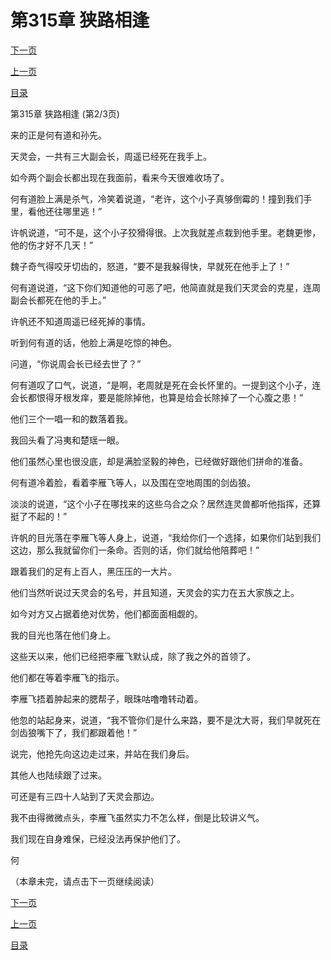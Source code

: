 <h1>第315章   狭路相逢</h1>
            <div><p><a href="./944_%E7%AC%AC315%E7%AB%A0_%E7%8B%AD%E8%B7%AF%E7%9B%B8%E9%80%A2.md">下一页</a></p><p><a href="./942_%E7%AC%AC315%E7%AB%A0_%E7%8B%AD%E8%B7%AF%E7%9B%B8%E9%80%A2.md">上一页</a></p><p><a href="../">目录</a></p></div>
            <div><p>第315章   狭路相逢 (第2/3页)</p><p>来的正是何有道和孙先。</p><p>天灵会，一共有三大副会长，周遥已经死在我手上。</p><p>如今两个副会长都出现在我面前，看来今天很难收场了。</p><p>何有道脸上满是杀气，冷笑着说道，“老许，这个小子真够倒霉的！撞到我们手里，看他还往哪里逃！”</p><p>许帆说道，“可不是，这个小子狡猾得很。上次我就差点栽到他手里。老魏更惨，他的伤才好不几天！”</p><p>魏子奇气得咬牙切齿的，怒道，“要不是我躲得快，早就死在他手上了！”</p><p>何有道说道，“这下你们知道他的可恶了吧，他简直就是我们天灵会的克星，连周副会长都死在他的手上。”</p><p>许帆还不知道周遥已经死掉的事情。</p><p>听到何有道的话，他脸上满是吃惊的神色。</p><p>问道，“你说周会长已经去世了？”</p><p>何有道叹了口气，说道，“是啊，老周就是死在会长怀里的。一提到这个小子，连会长都恨得牙根发痒，要是能除掉他，也算是给会长除掉了一个心腹之患！”</p><p>他们三个一唱一和的数落着我。</p><p>我回头看了冯夷和楚瑶一眼。</p><p>他们虽然心里也很没底，却是满脸坚毅的神色，已经做好跟他们拼命的准备。</p><p>何有道冷着脸，看着李雁飞等人，以及围在空地周围的剑齿狼。</p><p>淡淡的说道，“这个小子在哪找来的这些乌合之众？居然连灵兽都听他指挥，还算挺了不起的！”</p><p>许帆的目光落在李雁飞等人身上，说道，“我给你们一个选择，如果你们站到我们这边，那么我就留你们一条命。否则的话，你们就给他陪葬吧！”</p><p>跟着我们的足有上百人，黑压压的一大片。</p><p>他们当然听说过天灵会的名号，并且知道，天灵会的实力在五大家族之上。</p><p>如今对方又占据着绝对优势，他们都面面相觑的。</p><p>我的目光也落在他们身上。</p><p>这些天以来，他们已经把李雁飞默认成，除了我之外的首领了。</p><p>他们都在等着李雁飞的指示。</p><p>李雁飞捂着肿起来的腮帮子，眼珠咕噜噜转动着。</p><p>他忽的站起身来，说道，“我不管你们是什么来路，要不是沈大哥，我们早就死在剑齿狼嘴下了，我们都跟着他！”</p><p>说完，他抢先向这边走过来，并站在我们身后。</p><p>其他人也陆续跟了过来。</p><p>可还是有三四十人站到了天灵会那边。</p><p>我不由得微微点头，李雁飞虽然实力不怎么样，倒是比较讲义气。</p><p>我们现在自身难保，已经没法再保护他们了。</p><p>何</p><p>（本章未完，请点击下一页继续阅读）</p></div>
            <div><p><a href="./944_%E7%AC%AC315%E7%AB%A0_%E7%8B%AD%E8%B7%AF%E7%9B%B8%E9%80%A2.md">下一页</a></p><p><a href="./942_%E7%AC%AC315%E7%AB%A0_%E7%8B%AD%E8%B7%AF%E7%9B%B8%E9%80%A2.md">上一页</a></p><p><a href="../">目录</a></p></div>